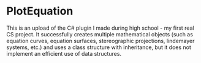 # PlotEquation

This is an upload of the C# plugin I made during high school - my first real CS project. It successfully creates multiple mathematical objects (such as equation curves, equation surfaces, stereographic projections, lindemayer systems, etc.) and uses a class structure with inheritance, but it does not implement an efficient use of data structures.

